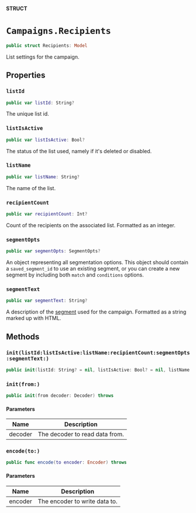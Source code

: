 **STRUCT**

# `Campaigns.Recipients`

```swift
public struct Recipients: Model
```

List settings for the campaign.

## Properties
### `listId`

```swift
public var listId: String?
```

The unique list id.

### `listIsActive`

```swift
public var listIsActive: Bool?
```

The status of the list used, namely if it's deleted or disabled.

### `listName`

```swift
public var listName: String?
```

The name of the list.

### `recipientCount`

```swift
public var recipientCount: Int?
```

Count of the recipients on the associated list. Formatted as an integer.

### `segmentOpts`

```swift
public var segmentOpts: SegmentOpts?
```

An object representing all segmentation options. This object should contain a `saved_segment_id` to use an existing segment, or you can create a new segment by including both `match` and `conditions` options.

### `segmentText`

```swift
public var segmentText: String?
```

A description of the [segment](https://mailchimp.com/help/create-and-send-to-a-segment/) used for the campaign. Formatted as a string marked up with HTML.

## Methods
### `init(listId:listIsActive:listName:recipientCount:segmentOpts:segmentText:)`

```swift
public init(listId: String? = nil, listIsActive: Bool? = nil, listName: String? = nil, recipientCount: Int? = nil, segmentOpts: SegmentOpts? = nil, segmentText: String? = nil)
```

### `init(from:)`

```swift
public init(from decoder: Decoder) throws
```

#### Parameters

| Name | Description |
| ---- | ----------- |
| decoder | The decoder to read data from. |

### `encode(to:)`

```swift
public func encode(to encoder: Encoder) throws
```

#### Parameters

| Name | Description |
| ---- | ----------- |
| encoder | The encoder to write data to. |